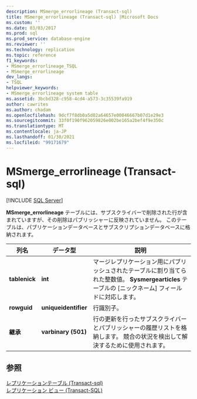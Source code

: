```yaml
---
description: MSmerge_errorlineage (Transact-sql)
title: MSmerge_errorlineage (Transact-sql) |Microsoft Docs
ms.custom: ''
ms.date: 03/03/2017
ms.prod: sql
ms.prod_service: database-engine
ms.reviewer: ''
ms.technology: replication
ms.topic: reference
f1_keywords:
- MSmerge_errorlineage_TSQL
- MSmerge_errorlineage
dev_langs:
- TSQL
helpviewer_keywords:
- MSmerge_errorlineage system table
ms.assetid: 3bcbd328-c958-4cd4-a573-3c35539fa919
author: cawrites
ms.author: chadam
ms.openlocfilehash: 9dcf7f8db0a5d02a64657e00046667b07d1e29e3
ms.sourcegitcommit: 33f0f190f962059826e002be165a2bef4f9e350c
ms.translationtype: MT
ms.contentlocale: ja-JP
ms.lasthandoff: 01/30/2021
ms.locfileid: "99171679"
---
```

# <a name="msmerge_errorlineage-transact-sql"></a>MSmerge_errorlineage (Transact-sql)
[!INCLUDE [SQL Server](../../includes/applies-to-version/sqlserver.md)]

  **MSmerge_errorlineage** テーブルには、サブスクライバーで削除された行が含まれていますが、その削除はパブリッシャーに反映されていません。 このテーブルは、パブリケーションデータベースとサブスクリプションデータベースに格納されます。  
  
|列名|データ型|説明|  
|-----------------|---------------|-----------------|  
|**tablenick**|**int**|マージレプリケーション用にパブリッシュされたテーブルに割り当てられた整数値。 **Sysmergearticles** テーブルの [ニックネーム] フィールドに対応します。|  
|**rowguid**|**uniqueidentifier**|行識別子。|  
|**継承**|**varbinary (501)**|行の更新を行ったサブスクライバーとパブリッシャーの履歴リストを格納します。 競合の状況を検出して解決するために使用されます。|  
  
## <a name="see-also"></a>参照  
 [レプリケーションテーブル &#40;Transact-sql&#41;](../../relational-databases/system-tables/replication-tables-transact-sql.md)   
 [レプリケーション ビュー &#40;Transact-SQL&#41;](../../relational-databases/system-views/replication-views-transact-sql.md)  
  
  
